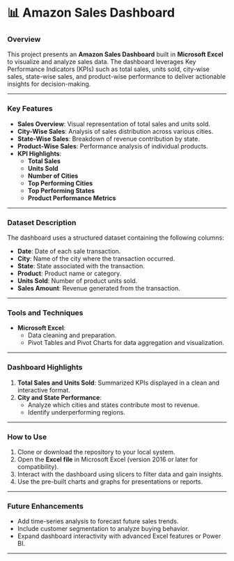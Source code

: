 # 📊 Amazon Sales Dashboard

### **Overview**
This project presents an **Amazon Sales Dashboard** built in **Microsoft Excel** to visualize and analyze sales data. The dashboard leverages Key Performance Indicators (KPIs) such as total sales, units sold, city-wise sales, state-wise sales, and product-wise performance to deliver actionable insights for decision-making.

---

### **Key Features**
- **Sales Overview**: Visual representation of total sales and units sold.
- **City-Wise Sales**: Analysis of sales distribution across various cities.
- **State-Wise Sales**: Breakdown of revenue contribution by state.
- **Product-Wise Sales**: Performance analysis of individual products.
- **KPI Highlights**:
  - **Total Sales**
  - **Units Sold**
  - **Number of Cities**
  - **Top Performing Cities**
  - **Top Performing States**
  - **Product Performance Metrics**

---

### **Dataset Description**
The dashboard uses a structured dataset containing the following columns:
- **Date**: Date of each sale transaction.
- **City**: Name of the city where the transaction occurred.
- **State**: State associated with the transaction.
- **Product**: Product name or category.
- **Units Sold**: Number of product units sold.
- **Sales Amount**: Revenue generated from the transaction.

---

### **Tools and Techniques**
- **Microsoft Excel**:
  - Data cleaning and preparation.
  - Pivot Tables and Pivot Charts for data aggregation and visualization.
    
---

### **Dashboard Highlights**
1. **Total Sales and Units Sold**: Summarized KPIs displayed in a clean and interactive format.
2. **City and State Performance**:
   - Analyze which cities and states contribute most to revenue.
   - Identify underperforming regions.

---

### **How to Use**
1. Clone or download the repository to your local system.
2. Open the **Excel file** in Microsoft Excel (version 2016 or later for compatibility).
3. Interact with the dashboard using slicers to filter data and gain insights.
4. Use the pre-built charts and graphs for presentations or reports.

---

### **Future Enhancements**
- Add time-series analysis to forecast future sales trends.
- Include customer segmentation to analyze buying behavior.
- Expand dashboard interactivity with advanced Excel features or Power BI.

---

